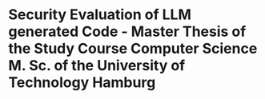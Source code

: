 # Security Evaluation of LLM generated Code - Master Thesis of the Study Course Computer Science M. Sc. of the University of Technology Hamburg
